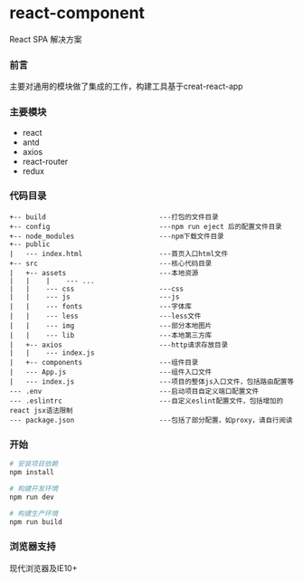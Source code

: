 # react-component

React SPA 解决方案

### 前言

主要对通用的模块做了集成的工作，构建工具基于creat-react-app

### 主要模块

- react
- antd
- axios
- react-router
- redux

### 代码目录

```
+-- build                            ---打包的文件目录
+-- config                           ---npm run eject 后的配置文件目录
+-- node_modules                     ---npm下载文件目录
+-- public                                 
|   --- index.html					 ---首页入口html文件
+-- src                              ---核心代码目录
|   +-- assets                       ---本地资源
|   |    |    --- ...   
|   |    --- css                     ---css
|   |    --- js                      ---js
|   |    --- fonts                   ---字体库
|   |    --- less                    ---less文件
|   |    --- img                     ---部分本地图片
|   |    --- lib                     ---本地第三方库
|   +-- axios                        ---http请求存放目录
|   |    --- index.js
|   +-- components                   ---组件目录
|   --- App.js                       ---组件入口文件
|   --- index.js                     ---项目的整体js入口文件，包括路由配置等
--- .env                             ---启动项目自定义端口配置文件
--- .eslintrc                        ---自定义eslint配置文件，包括增加的react jsx语法限制
--- package.json                     ---包括了部分配置，如proxy，请自行阅读               
```

### 开始

```bash
# 安装项目依赖
npm install

# 构建开发环境
npm run dev

# 构建生产环境
npm run build
```

### 浏览器支持

现代浏览器及IE10+